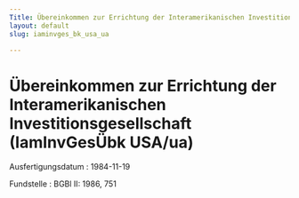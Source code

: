 ```yaml
---
Title: Übereinkommen zur Errichtung der Interamerikanischen Investitionsgesellschaft
layout: default
slug: iaminvges_bk_usa_ua

---
```


# Übereinkommen zur Errichtung der Interamerikanischen Investitionsgesellschaft (IamInvGesÜbk USA/ua)

Ausfertigungsdatum
:   1984-11-19

Fundstelle
:   BGBl II: 1986, 751

